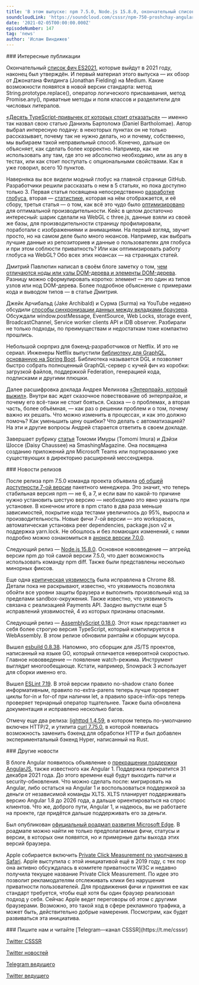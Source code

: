 ```yaml
---
title: 'В этом выпуске: npm 7.5.0, Node.js 15.8.0, окончательный список фич ES2021, прекращение поддержки AngularJS, вредные TypeScript-привычки, релизы esbuild и AssemblyScript.'
soundcloudLink: 'https://soundcloud.com/csssr/npm-750-proshchay-angularjs-nodejs-1580-fichi-es2021-ts-privychki-esbuild-i-assemblyscript'
date: '2021-02-05T00:00:00.000Z'
episodeNumber: 147
tag: 'news'
author: 'Ислам Виндижев'
---
```


<ParagraphWithImage imageName="manWithLaptop" imageSide="right">
  ### Интересные публикации

Окончательный [список фич ES2021](https://medium.com/javascript-in-plain-english/5-javascript-features-that-are-introduced-in-es2021-58179a702451), которые выйдут в 2021 году, наконец был утверждён. И первый материал этого выпуска — их обзор от Джонатана Филдинга (Jonathan Fielding) на Medium. Какие возможности появятся в новой версии стандарта: метод String.prototype.replace(), оператор логического присваивания, метод Promise.any(), приватные методы и поля классов и разделители для числовых литералов.
</ParagraphWithImage>

[«Десять TypeScript-привычек от которых стоит отказаться»](https://startup-cto.net/10-bad-typescript-habits-to-break-this-year/) — именно так назвал свою статью Даниэль Бартоломэ (Daniel Bartholomae). Автор выбрал интересную подачу: в некоторых пунктах он не только рассказывает, почему так не нужно делать, но и почему, собственно, мы выбираем такой неправильный способ. Конечно, дальше он объясняет, как сделать более корректно. Например, как не использовать any там, где это не абсолютно необходимо, или as any в тестах, или как стоит поступать с опциональными свойствами. Как я уже говорил, всего 10 пунктов.

Наверняка вы все видели модный глобус на главной странице GitHub. Разработчики решили рассказать о нем в 5 статьях, но пока доступно только 3. Первая статья посвящена непосредственно [разработке глобуса](https://github.blog/2020-12-21-how-we-built-the-github-globe/), вторая — [статистике](https://github.blog/2020-12-21-visualizing-githubs-global-community/), которая на нём отображается, и её сбору, третья статья — о том, как всё это чудо было [оптимизировано](https://github.blog/2021-01-29-making-githubs-new-homepage-fast-and-performant/) для оптимальной производительности. Кейс в целом достаточно интересный: шарик сделали на WebGL с three.js, данные взяли из своей же базы, для производительности страницу профилировали, поработали с изображениями и анимациями. На первый взгляд, звучит просто, но на самом деле было много нюансов. Например, как выбрать лучшие данные из репозиториев и данные о пользователях для глобуса и при этом соблюсти приватность? Или как оптимизировать работу глобуса на WebGL? Обо всех этих нюансах — на страницах статей.

Дмитрий Павлютин написал в своём блоге заметку о том, [чем отличаются ноды или узлы DOM-дерева и элементы DOM-дерева](https://dmitripavlutin.com/dom-node-element/). Разницу можно сформулировать коротко: элемент — это один из типов узлов или нод DOM-дерева. Более подробное объяснение с примерами кода и выводом типов — в статье Дмитрия.

Джейк Арчибальд (Jake Archibald) и Сурма (Surma) на YouTube недавно обсудили [способы синхронизации данных между вкладками браузера](https://www.youtube.com/watch?v=9UNwHmagedE). Обсуждали window.postMessage, EventSource, Web Locks, storage event, BroadcastChannel, Service worker clients API и IDB observer. Разбирали не только подходы, по преимуществам и недостаткам тоже компактно прошлись.

Небольшой сюрприз для бэкенд-разработчиков от Netflix. И это не сериал. Инженеры Netflix выпустили [библиотеку для GraphQL, основанную на Spring Boot](https://netflix.github.io/dgs/). Библиотека называется DGL и позволяет быстро собрать полноценный GraphQL-сервер с кучей фич из коробки: загрузкой файлов, поддержкой Federation, генерацией кода, подписками и другими плюшки.

Далее расшифровка доклада Андрея Мелихова [«Энтерпрайз, который выжил»](https://habr.com/ru/company/yandex/blog/540126/). Внутри вас ждет сказочное повествование об энтерпрайзе, и почему его всё-таки не стоит бояться. Сказка — о проблемах, а вторая часть, более объёмная, — как раз о решении проблем и о том, почему важно их решать. Что можно изменить в процессах, и как это должно помочь? Как уменьшить цену ошибки? Что делать с автоматизацией? На эти и другие вопросы Андрей старается ответить в своем докладе.

Завершает рубрику [статья](https://www.smashingmagazine.com/2021/02/port-web-app-microsoft-teams/) Томоми Имуры (Tomomi Imura) и Дэйзи Шоссе (Daisy Chaussee) на SmashingMagazine. Она посвящена созданию приложений для Microsoft Teams или портированию уже существующих в директорию расширений мессенджера.

<ParagraphWithImage imageName="laptopNews" imageSide="right">
  ### Новости релизов

После релиза npm 7.5.0 команда проекта объявила [об общей доступности 7-ой версии](https://github.blog/2021-02-02-npm-7-is-now-generally-available/) пакетного менеджера. Это значит, что теперь стабильная версия npm — не 6, а 7, и если вам по какой-то причине нужно установить шестую версию — необходимо это явно указать при установке. В конечном итоге в npm стало в два раза меньше зависимостей, покрытие кода тестами увеличилось до 95%, выросла и производительность. Новые фичи 7-ой версии — это workspaces, автоматическая установка peer dependencies, package.json v2 и поддержка yarn.lock. Не обошлось и без ломающих изменений, с ними подробно можно ознакомиться в [анонсе версии 7.0.0](https://github.blog/2020-10-13-presenting-v7-0-0-of-the-npm-cli/).
</ParagraphWithImage>

Следующий релиз — [Node.js 15.8.0](https://nodejs.org/en/blog/release/v15.8.0/). Основное нововведение — апгрейд версии npm до той самой версии 7.5.0, что дает возможность использовать команду npm diff. Также были представлены несколько минорных фиксов.

Еще одна [критическая уязвимость](https://chromereleases.googleblog.com/2021/02/stable-channel-update-for-desktop.html) была исправлена в Chrome 88. Детали пока не раскрывают, известно, что уязвимость позволяла обойти все уровни защиты браузера и выполнить произвольный код за пределами sandbox-окружения. Также известно, что уязвимость связана с реализацией Payments API. Заодно выпустили еще 5 исправлений уязвимостей, 4 из которых признаны опасными.

Следующий релиз — [AssemblyScript 0.18.0](https://github.com/AssemblyScript/assemblyscript/releases/tag/v0.18.0). Этот язык представляет из себя более строгую версия TypeScript, который компилируется в WebAssembly. В этом релизе обновили рантайм и сборщик мусора.

Вышел [esbuild 0.8.38](https://github.com/evanw/esbuild/releases/tag/v0.8.38). Напомню, это сборщик для JS/TS проектов, написанный на языке GO, который отличается невероятной скоростью. Главное нововведение — появление watch-режима. Инструмент выглядит многообещающе. Кстати, например, Snowpack 3 использует для сборки именно его.  

Вышел [ESLint 7.19](https://eslint.org/blog/2021/01/eslint-v7.19.0-released). В этой версии правило no-shadow стало более информативным, правило no-extra-parens теперь лучше проверяет циклы for-in и for-of при наличии let, а правило space-infix-ops теперь проверяет тернарный оператор тщательнее. Также была обновлена документация и исправлено несколько багов.

Отмечу еще два релиза: [lighttpd 1.4.59](https://blog.lighttpd.net/articles/2021/02/02/lighttpd-1.4.59-released/), в котором теперь по-умолчанию включен HTTP/2, и утилита [curl 7.75.0](https://curl.se/mail/archive-2021-02/0006.html), в которой появилась возможность заменить бэкенд для обработки HTTP и был добавлен экспериментальный бэкенд Hyper, написанный на Rust.

<ParagraphWithImage imageName="laptopDialog" imageSide="right">
  ### Другие новости

В блоге Angular появилось объявление о [прекращении поддержки AngularJS](https://blog.angular.io/finding-a-path-forward-with-angularjs-7e186fdd4429), также известного как Angular 1. Поддержка прекратится 31 декабря 2021 года. До этого времени ещё будут выходить патчи и security-обновления. Что можно сделать после: мигрировать на Angular, либо остаться на Angular 1 и воспользоваться поддержкой за деньги от независимой команды XLTS. XLTS планирует поддерживать версию Angular 1.8 до 2026 года, а дальше ориентироваться на спрос клиентов. Что же, доброго пути, Angular 1, и надеюсь, вы не работаете на проекте, где придётся дальше поддерживать его за деньги.
</ParagraphWithImage>

Был опубликован [официальный роадмап развития Microsoft Edge](https://www.microsoftedgeinsider.com/en-us/whats-next). В роадмапе можно найти не только предполагаемые фичи, статусы и версии, в которых они появятся, но и примерные даты выхода этих версий браузера.

Apple собирается включить [Private Click Measurement по умолчанию в Safari](https://webkit.org/blog/11529/introducing-private-click-measurement-pcm/). Apple выступила с этой инициативой ещё в 2019 году, с тех пор она активно обсуждалась в комитете приватности W3C и недавно получила текущее название Private Click Measurement. По идее это позволит рекламодателям отслеживать клики без нарушения приватности пользователей. Для продвижения фичи и принятия ее как стандарт требуется, чтобы ещё хотя бы один браузер реализовал подход у себя. Сейчас Apple ведет переговоры об этом с другими браузерами. Возможно, это такой ход в сфере рекламного трафика, а может быть, действительно добрые намерения. Посмотрим, как будет развиваться эта инициатива.

<Note>
  ### Пишите нам и читайте
  [Telegram—канал CSSSR](https://t.me/csssr)

  [Twitter CSSSR](https://twitter.com/csssr_dev)

  [Twitter новостей](https://twitter.com/csssr_news)

  [Telegram ведущего](https://t.me/Vindizh)

  [Twitter ведущего](https://twitter.com/Vindizh)
</Note>
